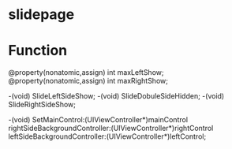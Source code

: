 slidepage
=========
# Function

@property(nonatomic,assign) int maxLeftShow;
@property(nonatomic,assign) int maxRightShow;


-(void) SlideLeftSideShow;
-(void) SlideDobuleSideHidden;
-(void) SlideRightSideShow;


-(void) SetMainControl:(UIViewController*)mainControl   rightSideBackgroundController:(UIViewController*)rightControl
    leftSideBackgroundController:(UIViewController*)leftControl;


